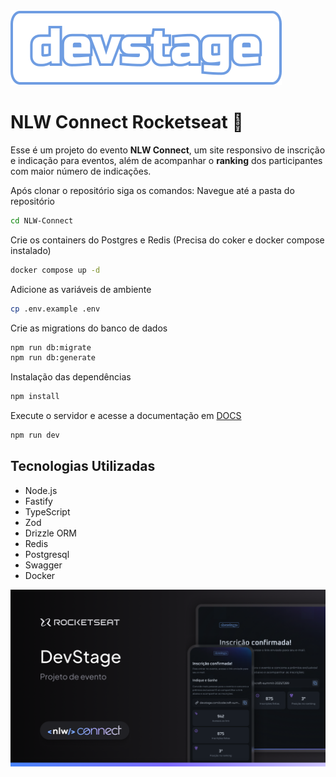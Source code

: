 <img src="./img/logo.svg"/>

# NLW Connect Rocketseat 🚀

Esse é um projeto do evento **NLW Connect**, um site responsivo de inscrição e indicação para eventos, além de acompanhar o **ranking** dos participantes com maior número de indicações.

Após clonar o repositório siga os comandos:
Navegue até a pasta do repositório

```bash
cd NLW-Connect
```

Crie os containers do Postgres e Redis (Precisa do coker e docker compose instalado)

```bash
docker compose up -d
```

Adicione as variáveis de ambiente

```bash
cp .env.example .env
```

Crie as migrations do banco de dados

```bash
npm run db:migrate
npm run db:generate
```

Instalação das dependências

```bash
npm install
```

Execute o servidor e acesse a documentação em <a href="http://localhost:3333/docs">DOCS</a>

```bash
npm run dev
```

## Tecnologias Utilizadas

- Node.js
- Fastify
- TypeScript
- Zod
- Drizzle ORM
- Redis
- Postgresql
- Swagger
- Docker

 <img src="./img/image-evento.png"/>
